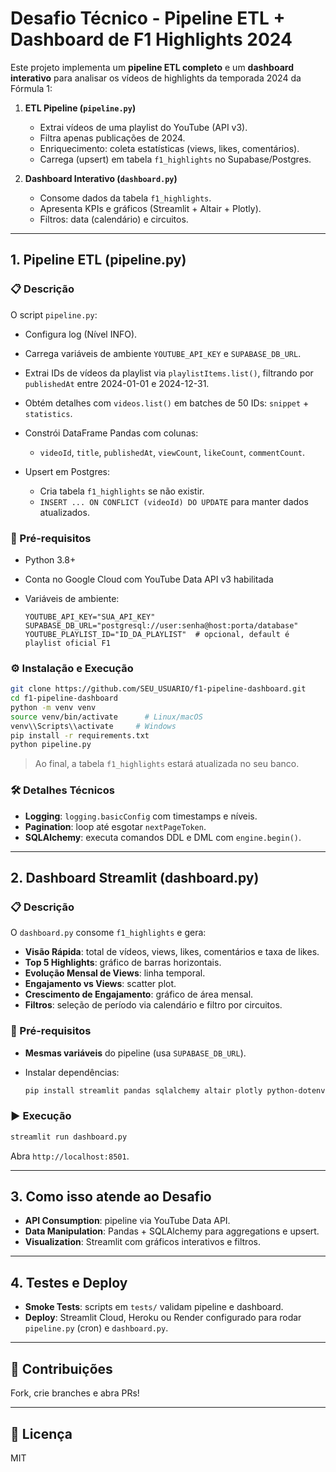# Desafio Técnico - Pipeline ETL + Dashboard de F1 Highlights 2024

Este projeto implementa um **pipeline ETL completo** e um **dashboard interativo** para analisar os vídeos de highlights da temporada 2024 da Fórmula 1:

1. **ETL Pipeline (`pipeline.py`)**

   * Extrai vídeos de uma playlist do YouTube (API v3).
   * Filtra apenas publicações de 2024.
   * Enriquecimento: coleta estatísticas (views, likes, comentários).
   * Carrega (upsert) em tabela `f1_highlights` no Supabase/Postgres.

2. **Dashboard Interativo (`dashboard.py`)**

   * Consome dados da tabela `f1_highlights`.
   * Apresenta KPIs e gráficos (Streamlit + Altair + Plotly).
   * Filtros: data (calendário) e circuitos.

---

## 1. Pipeline ETL (pipeline.py)

### 📋 Descrição

O script `pipeline.py`:

* Configura log (Nível INFO).
* Carrega variáveis de ambiente `YOUTUBE_API_KEY` e `SUPABASE_DB_URL`.
* Extrai IDs de vídeos da playlist via `playlistItems.list()`, filtrando por `publishedAt` entre 2024-01-01 e 2024-12-31.
* Obtém detalhes com `videos.list()` em batches de 50 IDs: `snippet` + `statistics`.
* Constrói DataFrame Pandas com colunas:

  * `videoId`, `title`, `publishedAt`, `viewCount`, `likeCount`, `commentCount`.
* Upsert em Postgres:

  * Cria tabela `f1_highlights` se não existir.
  * `INSERT ... ON CONFLICT (videoId) DO UPDATE` para manter dados atualizados.

### 🚀 Pré-requisitos

* Python 3.8+
* Conta no Google Cloud com YouTube Data API v3 habilitada
* Variáveis de ambiente:

  ```dotenv
  YOUTUBE_API_KEY="SUA_API_KEY"
  SUPABASE_DB_URL="postgresql://user:senha@host:porta/database"
  YOUTUBE_PLAYLIST_ID="ID_DA_PLAYLIST"  # opcional, default é playlist oficial F1
  ```

### ⚙️ Instalação e Execução

```bash
git clone https://github.com/SEU_USUARIO/f1-pipeline-dashboard.git
cd f1-pipeline-dashboard
python -m venv venv
source venv/bin/activate      # Linux/macOS
venv\\Scripts\\activate     # Windows
pip install -r requirements.txt
python pipeline.py
```

> Ao final, a tabela `f1_highlights` estará atualizada no seu banco.

### 🛠️ Detalhes Técnicos

* **Logging**: `logging.basicConfig` com timestamps e níveis.
* **Pagination**: loop até esgotar `nextPageToken`.
* **SQLAlchemy**: executa comandos DDL e DML com `engine.begin()`.

---

## 2. Dashboard Streamlit (dashboard.py)

### 📋 Descrição

O `dashboard.py` consome `f1_highlights` e gera:

* **Visão Rápida**: total de vídeos, views, likes, comentários e taxa de likes.
* **Top 5 Highlights**: gráfico de barras horizontais.
* **Evolução Mensal de Views**: linha temporal.
* **Engajamento vs Views**: scatter plot.
* **Crescimento de Engajamento**: gráfico de área mensal.
* **Filtros**: seleção de período via calendário e filtro por circuitos.

### 🚀 Pré-requisitos

* **Mesmas variáveis** do pipeline (usa `SUPABASE_DB_URL`).
* Instalar dependências:

  ```bash
  pip install streamlit pandas sqlalchemy altair plotly python-dotenv
  ```

### ▶️ Execução

```bash
streamlit run dashboard.py
```

Abra `http://localhost:8501`.

---

## 3. Como isso atende ao Desafio

* **API Consumption**: pipeline via YouTube Data API.
* **Data Manipulation**: Pandas + SQLAlchemy para aggregations e upsert.
* **Visualization**: Streamlit com gráficos interativos e filtros.

---

## 4. Testes e Deploy

* **Smoke Tests**: scripts em `tests/` validam pipeline e dashboard.
* **Deploy**: Streamlit Cloud, Heroku ou Render configurado para rodar `pipeline.py` (cron) e `dashboard.py`.

---

## 🤝 Contribuições

Fork, crie branches e abra PRs!

---

## 📄 Licença

MIT
